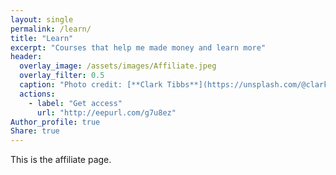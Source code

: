 ```yaml
---
layout: single
permalink: /learn/
title: "Learn"
excerpt: "Courses that help me made money and learn more"
header:
  overlay_image: /assets/images/Affiliate.jpeg
  overlay_filter: 0.5
  caption: "Photo credit: [**Clark Tibbs**](https://unsplash.com/@clarktibbs)"
  actions:
    - label: "Get access"
      url: "http://eepurl.com/g7u8ez"
Author_profile: true
Share: true
---
```


This is the affiliate page.